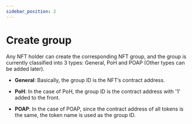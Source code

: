 ```yaml
---
sidebar_position: 2
---
```


# Create group

Any NFT holder can create the corresponding NFT group, and the group is currently classified into 3 types: General, PoH and POAP (Other types can be added later).

- **General**: Basically, the group ID is the NFT’s contract address. 

- **PoH**: In the case of PoH, the group ID is the contract address with '1' added to the front.

- **POAP**: In the case of POAP, since the contract address of all tokens is the same, the token name is used as the group ID.